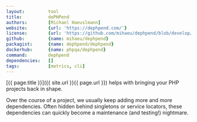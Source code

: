 ```yaml
---
layout:         tool
title:          dePHPend
authors:        [Michael Haeuslmann]
website:        {url: 'https://dephpend.com/'}
license:        {url: 'https://github.com/mihaeu/dephpend/blob/develop/LICENSE', label: 'MIT License'}
github:         {name: mihaeu/dephpend}
packagist:      {name: dephpend/dephpend}               
dockerhub:      {name: phpqa/dephpend}     
command:        dephpend
dependencies:   []
tags:           [metrics, cli]
---
```


[{{ page.title }}]({{ site.url }}{{ page.url }}) helps with bringing your PHP projects back in shape. 

<!--more-->
 
Over the course of a project, we usually keep adding more and more dependencies.
Often hidden behind singletons or service locators, these dependencies can quickly become a maintenance (and testing!) nightmare.
